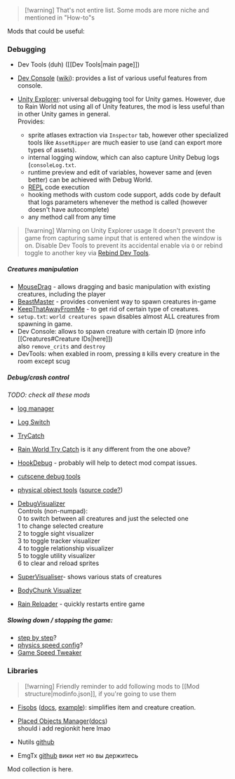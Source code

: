 > [!warning] That's not entire list. Some mods are more niche and mentioned in "How-to"s

Mods that could be useful:  
### Debugging  
- Dev Tools (duh) ([[Dev Tools|main page]])  
- [Dev Console](https://steamcommunity.com/sharedfiles/filedetails/?id=2920528044) ([wiki](https://github.com/SlimeCubed/DevConsole/wiki)): provides a list of various useful features from console.

- [Unity Explorer](https://steamcommunity.com/sharedfiles/filedetails/?id=3317633200): universal debugging tool for Unity games. However, due to Rain World not using all of Unity features, the mod is less useful than in other Unity games in general.  
	Provides:
	- sprite atlases extraction via `Inspector` tab, however other specialized tools like `AssetRipper` are much easier to use (and can export more types of assets).
	- internal logging window, which can also capture Unity Debug logs (`consoleLog.txt`.
	- runtime preview and edit of variables, however same and (even better) can be achieved with Debug World.
	- [REPL](https://en.wikipedia.org/wiki/Read%E2%80%93eval%E2%80%93print_loop) code execution
	- hooking methods with custom code support, adds code by default that logs parameters whenever the method is called (however doesn't have autocomplete)
	- any method call from any time

> [!warning] Warning on Unity Explorer usage
> It doesn't prevent the game from capturing same input that is entered when the window is on. Disable Dev Tools to prevent its accidental enable via `O` or rebind toggle to another key via [Rebind Dev Tools](https://steamcommunity.com/sharedfiles/filedetails/?id=2940372957).

##### Creatures manipulation  
- [MouseDrag](https://steamcommunity.com/sharedfiles/filedetails/?id=3008864244) - allows dragging and basic manipulation with existing creatures, including the player  
- [BeastMaster](https://steamcommunity.com/sharedfiles/filedetails/?id=2920903670) - provides convenient way to spawn creatures in-game  
- [KeepThatAwayFromMe](https://steamcommunity.com/sharedfiles/filedetails/?id=2924212543) - to get rid of certain type of creatures.  
- `setup.txt`: `world creatures spawn` disables almost ALL creatures from spawning in game.
- Dev Console: allows to spawn creature with certain ID (more info [[Creatures#Creature IDs|here]])  
	also `remove_crits` and `destroy` 
- DevTools: when exabled in room, pressing `8` kills every creature in the room except scug

##### Debug/crash control  

*TODO: check all these mods*  
- [log manager](https://steamcommunity.com/sharedfiles/filedetails/?id=3138158069)  
- [Log Switch](https://steamcommunity.com/sharedfiles/filedetails/?id=3194112300) 
- [TryCatch](https://steamcommunity.com/sharedfiles/filedetails/?id=2927326990)  
- [Rain World Try Catch](https://steamcommunity.com/sharedfiles/filedetails/?id=2922082966) is it any different from the one above?  
- [HookDebug](https://steamcommunity.com/sharedfiles/filedetails/?id=3414105084) - probably will help to detect mod compat issues.

- [cutscene debug tools](https://steamcommunity.com/sharedfiles/filedetails/?id=3269401924)  
- [physical object tools](https://steamcommunity.com/sharedfiles/filedetails/?id=2953383342) ([source code?](https://github.com/casheww/RW-ToolBox))

- [DebugVisualizer](https://steamcommunity.com/sharedfiles/filedetails/?id=3136260525)  
Controls (non-numpad):  
0 to switch between all creatures and just the selected one  
1 to change selected creature  
2 to toggle sight visualizer  
3 to toggle tracker visualizer  
4 to toggle relationship visualizer  
5 to toggle utility visualizer  
6 to clear and reload sprites  
- [SuperVisualiser](https://steamcommunity.com/sharedfiles/filedetails/?id=3035802284)- shows various stats of creatures  
- [BodyChunk Visualizer](https://steamcommunity.com/sharedfiles/filedetails/?id=3252161184) 

- [Rain Reloader](https://steamcommunity.com/sharedfiles/filedetails/?id=3172072318) - quickly restarts entire game

##### Slowing down / stopping the game:  
- [step by step](https://steamcommunity.com/sharedfiles/filedetails/?id=3311149960)?  
- [physics speed config](https://steamcommunity.com/sharedfiles/filedetails/?id=2940029256)?  
- [Game Speed Tweaker](https://steamcommunity.com/sharedfiles/filedetails/?id=3413376142) 
### Libraries  
> [!warning] Friendly reminder to add following mods to [[Mod structure|modinfo.json]], if you're going to use them

- [Fisobs](https://steamcommunity.com/sharedfiles/filedetails/?id=2920541687) ([docs](https://docs.google.com/document/d/1RS8m_7cR5BIJwmRF9zZ1JnZXt-7j5pF8sm4jkRKiY1g/edit?tab=t.0#heading=h.jwenpzxh29co), [example](https://github.com/Dual-Iron/fisobs/blob/master/examples/README.md)): simplifies item and creature creation.  
- [Placed Objects Manager](https://steamcommunity.com/sharedfiles/filedetails/?id=2920439169)([docs](https://github.com/Rain-World-Modding/Pom))   
should i add regionkit here lmao

- Nutils [github](https://github.com/pkuyo/Nutils/)
- EmgTx [github](https://github.com/HarvieSorroway/EmgTx)
вики нет но вы держитесь

  
Mod collection is here.